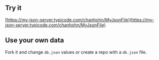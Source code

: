 ## Try it

[https://my-json-server.typicode.com/chanhohn/MyJsonFile](https://my-json-server.typicode.com/chanhohn/MyJsonFile)

## Use your own data

Fork it and change `db.json` values or create a repo with a `db.json` file.

